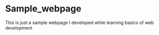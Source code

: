 # Sample_webpage
This is just a sample webpage I developed while learning basics of web development 
